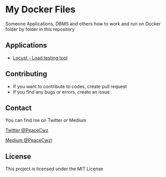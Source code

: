 # My Docker Files

Someone Applications, DBMS and others how to work and run on Docker folder by folder in this repository

## Applications

* [Locust - Load testing tool](https://github.com/peacecwz/my-docker-files/tree/master/Locust)

## Contributing

* If you want to contribute to codes, create pull request
* If you find any bugs or errors, create an issue 

## Contact

You can find me on Twitter or Medium

[Twitter @PeaceCwz](https://twitter.com/PeaceCwz)

[Medium @PeaceCwz](https://medium.com/@PeaceCwz))

## License

This project is licensed under the MIT License

